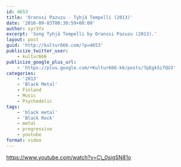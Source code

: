 ```yaml
---
id: 4653
title: 'Oranssi Pazuzu - Tyhjä Tempelli (2013)'
date: '2016-09-03T00:30:59+00:00'
author: syr3fx
excerpt: 'Song Tyhjä Tempelli by Oranssi Pazuzu (2013).'
layout: post
guid: 'http://kultur666.com/?p=4653'
publicize_twitter_user:
    - kultur666
publicize_google_plus_url:
    - 'https://plus.google.com/+Kultur666-k6/posts/7pEgkSifQU3'
categories:
    - '2013'
    - 'Black Metal'
    - Finland
    - Music
    - Psychedelic
tags:
    - 'black metal'
    - 'Black Rock'
    - metal
    - progressive
    - youtube
format: video
---
```


https://www.youtube.com/watch?v=C\_0sjgSN81o